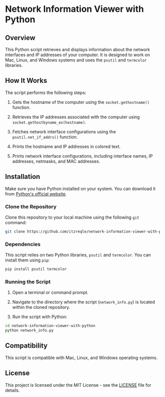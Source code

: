 # Network Information Viewer with Python

## Overview

This Python script retrieves and displays information about the network interfaces and IP addresses of your computer. It is designed to work on Mac, Linux, and Windows systems and uses the `psutil` and `termcolor` libraries.

## How It Works

The script performs the following steps:

1. Gets the hostname of the computer using the `socket.gethostname()` function.

2. Retrieves the IP addresses associated with the computer using `socket.gethostbyname_ex(hostname)`.

3. Fetches network interface configurations using the `psutil.net_if_addrs()` function.

4. Prints the hostname and IP addresses in colored text.

5. Prints network interface configurations, including interface names, IP addresses, netmasks, and MAC addresses.

## Installation

Make sure you have Python installed on your system. You can download it from [Python's official website](https://www.python.org/downloads/).

### Clone the Repository

Clone this repository to your local machine using the following `git` command:

```bash
git clone https://github.com/itzreqle/network-information-viewer-with-python.git
```

### Dependencies

This script relies on two Python libraries, `psutil` and `termcolor`. You can install them using `pip`:

```bash
pip install psutil termcolor
```

### Running the Script

1. Open a terminal or command prompt.
    
2. Navigate to the directory where the script (`network_info.py`) is located within the cloned repository.
    
3. Run the script with Python:
    
```bash
cd network-information-viewer-with-python
python network_info.py
```
    
## Compatibility

This script is compatible with Mac, Linux, and Windows operating systems.

## License

This project is licensed under the MIT License - see the [LICENSE](https://chat.openai.com/LICENSE) file for details.
